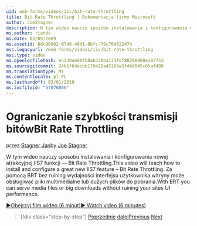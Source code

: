 ```yaml
---
uid: web-forms/videos/iis/bit-rate-throttling
title: Bit Rate Throttling | Dokumentacja firmy Microsoft
author: JoeStagner
description: W tym wideo nauczy sposobu instalowania i konfigurowania nowej atrakcyjnej IIS7 funkcji — Bit Rate Throttling. Za pomocą BRT może obsługiwać pliki multimedialne lub withou dużych plików do pobrania...
ms.author: riande
ms.date: 03/09/2009
ms.assetid: 8dc90862-97d6-48d1-8bfc-79c70d622474
msc.legacyurl: /web-forms/videos/iis/bit-rate-throttling
msc.type: video
ms.openlocfilehash: e5230a600fb8a6330ba173fdf88298008e187753
ms.sourcegitcommit: 24b1f6decbb17bb22a45166e5fdb0845c65af498
ms.translationtype: MT
ms.contentlocale: pl-PL
ms.lasthandoff: 03/01/2019
ms.locfileid: "57076886"
---
```

<a name="bit-rate-throttling"></a><span data-ttu-id="aa3c1-104">Ograniczanie szybkości transmisji bitów</span><span class="sxs-lookup"><span data-stu-id="aa3c1-104">Bit Rate Throttling</span></span>
====================
<span data-ttu-id="aa3c1-105">przez [Stagner Jan](https://github.com/JoeStagner)</span><span class="sxs-lookup"><span data-stu-id="aa3c1-105">by [Joe Stagner](https://github.com/JoeStagner)</span></span>

<span data-ttu-id="aa3c1-106">W tym wideo nauczy sposobu instalowania i konfigurowania nowej atrakcyjnej IIS7 funkcji — Bit Rate Throttling.</span><span class="sxs-lookup"><span data-stu-id="aa3c1-106">This video will teach how to install and configure a great new IIS7 feature – Bit Rate Throttling.</span></span> <span data-ttu-id="aa3c1-107">Za pomocą BRT bez ruining wydajności interfejsu użytkownika witryny może obsługiwać pliki multimedialne lub dużych plików do pobrania.</span><span class="sxs-lookup"><span data-stu-id="aa3c1-107">With BRT you can serve media files or big downloads without ruining your sites UI performance.</span></span>

[<span data-ttu-id="aa3c1-108">&#9654;Obejrzyj film wideo (6 minut)</span><span class="sxs-lookup"><span data-stu-id="aa3c1-108">&#9654; Watch video (6 minutes)</span></span>](https://channel9.msdn.com/Blogs/ASP-NET-Site-Videos/bit-rate-throttling)

> [!div class="step-by-step"]
> <span data-ttu-id="aa3c1-109">[Poprzednie](installing-ftp7.md)
> [dalej](iis7-playlists.md)</span><span class="sxs-lookup"><span data-stu-id="aa3c1-109">[Previous](installing-ftp7.md)
[Next](iis7-playlists.md)</span></span>
